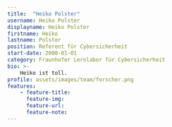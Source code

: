 ```yaml
---
title:  "Heiko Polster"
username: Heiko Polster
displayname: Heiko Polster
firstname: Heiko
lastname: Polster
position: Referent für Cybersicherheit
start-date: 2000-01-01
category: Fraunhofer Lernlabor für Cybersicherheit
bio: >- 
    Heiko ist toll.   
profile: assets/images/team/forscher.png
features:
    - feature-title: 
      feature-img: 
      feature-url: 
      feature-note: 
---
```

